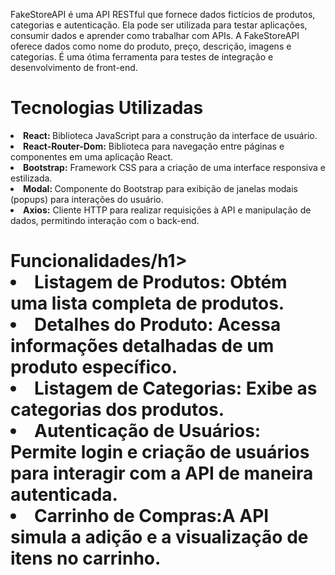 
<p>
FakeStoreAPI é uma API RESTful que fornece dados fictícios de produtos, categorias e autenticação. Ela pode ser utilizada para testar aplicações, consumir dados e aprender como trabalhar com APIs.
A FakeStoreAPI oferece dados como nome do produto, preço, descrição, imagens e categorias. É uma ótima ferramenta para testes de integração e desenvolvimento de front-end.
</p>

<h1>Tecnologias Utilizadas</h1>
<li><strong>React: </strong> Biblioteca JavaScript para a construção da interface de usuário.</li>
<li><strong>React-Router-Dom:</strong>  Biblioteca para navegação entre páginas e componentes em uma aplicação React.</li>
<li><strong>Bootstrap:</strong> Framework CSS para a criação de uma interface responsiva e estilizada.</li>
<li><strong>Modal: </strong>Componente do Bootstrap para exibição de janelas modais (popups) para interações do usuário.</li>
<li><strong>Axios:</strong> Cliente HTTP para realizar requisições à API e manipulação de dados, permitindo interação com o back-end.</li>



<h1>Funcionalidades/h1>
<li><strong>Listagem de Produtos: </strong> Obtém uma lista completa de produtos.</li>
<li><strong>Detalhes do Produto:</strong> Acessa informações detalhadas de um produto específico.</li>
<li><strong>Listagem de Categorias:</strong> Exibe as categorias dos produtos.</li>
<li><strong>Autenticação de Usuários: </strong>Permite login e criação de usuários para interagir com a API de maneira autenticada.</li>
<li><strong>Carrinho de Compras:</strong>A API simula a adição e a visualização de itens no carrinho.</li>
